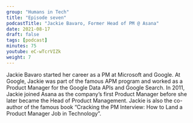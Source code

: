 ```yaml
---
group: "Humans in Tech"
title: "Episode seven"
podcastTitle: "Jackie Bavaro, Former Head of PM @ Asana"
date: 2021-08-17
draft: false
tags: [podcast]
minutes: 75
youtube: eC-wTcrVIZk
weight: 7
---
```


Jackie Bavaro started her career as a PM at Microsoft and Google. At Google, Jackie was part of the famous APM program and worked as a Product Manager for the Google Data APIs and Google Search. In 2011, Jackie joined Asana as the company’s first Product Manager before she later became the Head of Product Management. Jackie is also the co-author of the famous book “Cracking the PM Interview: How to Land a Product Manager Job in Technology”.
